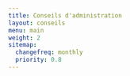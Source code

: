 ```yaml
---
title: Conseils d'administration
layout: conseils
menu: main
weight: 2
sitemap:
  changefreq: monthly
  priority: 0.8
---
```

